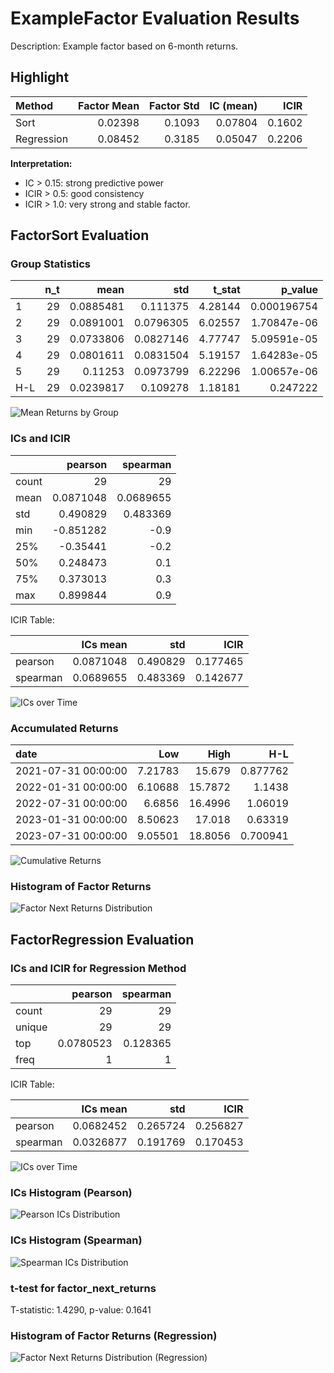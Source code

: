 # ExampleFactor Evaluation Results

Description: Example factor based on 6-month returns.

## Highlight

| Method     |   Factor Mean |   Factor Std |   IC (mean) |   ICIR |
|:-----------|--------------:|-------------:|------------:|-------:|
| Sort       |       0.02398 |       0.1093 |     0.07804 | 0.1602 |
| Regression |       0.08452 |       0.3185 |     0.05047 | 0.2206 |

**Interpretation:**  

- IC > 0.15: strong predictive power
- ICIR > 0.5: good consistency
- ICIR > 1.0: very strong and stable factor.

## FactorSort Evaluation

### Group Statistics

|     |   n_t |      mean |       std |   t_stat |     p_value |
|:----|------:|----------:|----------:|---------:|------------:|
| 1   |    29 | 0.0885481 | 0.111375  |  4.28144 | 0.000196754 |
| 2   |    29 | 0.0891001 | 0.0796305 |  6.02557 | 1.70847e-06 |
| 3   |    29 | 0.0733806 | 0.0827146 |  4.77747 | 5.09591e-05 |
| 4   |    29 | 0.0801611 | 0.0831504 |  5.19157 | 1.64283e-05 |
| 5   |    29 | 0.11253   | 0.0973799 |  6.22296 | 1.00657e-06 |
| H-L |    29 | 0.0239817 | 0.109278  |  1.18181 | 0.247222    |

![Mean Returns by Group](plots/group_means.png)

### ICs and ICIR

|       |    pearson |   spearman |
|:------|-----------:|-----------:|
| count | 29         | 29         |
| mean  |  0.0871048 |  0.0689655 |
| std   |  0.490829  |  0.483369  |
| min   | -0.851282  | -0.9       |
| 25%   | -0.35441   | -0.2       |
| 50%   |  0.248473  |  0.1       |
| 75%   |  0.373013  |  0.3       |
| max   |  0.899844  |  0.9       |

ICIR Table:

|          |   ICs mean |      std |     ICIR |
|:---------|-----------:|---------:|---------:|
| pearson  |  0.0871048 | 0.490829 | 0.177465 |
| spearman |  0.0689655 | 0.483369 | 0.142677 |

![ICs over Time](plots/ics.png)

### Accumulated Returns

| date                |     Low |    High |      H-L |
|:--------------------|--------:|--------:|---------:|
| 2021-07-31 00:00:00 | 7.21783 | 15.679  | 0.877762 |
| 2022-01-31 00:00:00 | 6.10688 | 15.7872 | 1.1438   |
| 2022-07-31 00:00:00 | 6.6856  | 16.4996 | 1.06019  |
| 2023-01-31 00:00:00 | 8.50623 | 17.018  | 0.63319  |
| 2023-07-31 00:00:00 | 9.05501 | 18.8056 | 0.700941 |

![Cumulative Returns](plots/accumulated_returns.png)

### Histogram of Factor Returns

![Factor Next Returns Distribution](plots/factor_next_returns_hist.png)

## FactorRegression Evaluation

### ICs and ICIR for Regression Method

|        |    pearson |   spearman |
|:-------|-----------:|-----------:|
| count  | 29         |  29        |
| unique | 29         |  29        |
| top    |  0.0780523 |   0.128365 |
| freq   |  1         |   1        |

ICIR Table:

|          |   ICs mean |      std |     ICIR |
|:---------|-----------:|---------:|---------:|
| pearson  |  0.0682452 | 0.265724 | 0.256827 |
| spearman |  0.0326877 | 0.191769 | 0.170453 |

![ICs over Time](plots/ics_regression.png)

### ICs Histogram (Pearson)

![Pearson ICs Distribution](plots/ics_pearson_hist_regression.png)

### ICs Histogram (Spearman)

![Spearman ICs Distribution](plots/ics_spearman_hist_regression.png)

### t-test for factor_next_returns

T-statistic: 1.4290, p-value: 0.1641

### Histogram of Factor Returns (Regression)

![Factor Next Returns Distribution (Regression)](plots/factor_next_returns_hist_regression.png)
